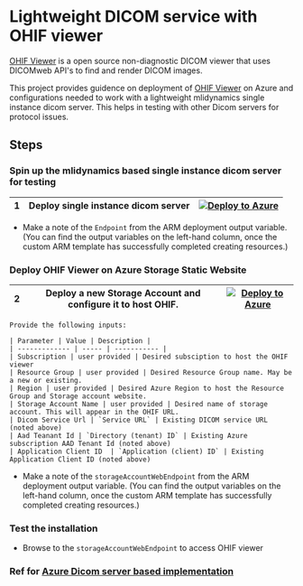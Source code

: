 # Lightweight DICOM service with OHIF viewer

[OHIF Viewer](https://ohif.org/) is a open source non-diagnostic DICOM viewer that uses DICOMweb API's to find and render DICOM images.

This project provides guidence on deployment of [OHIF Viewer](https://ohif.org/) on Azure and configurations needed to work with a lightweight mlidynamics single instance dicom server. This helps in testing with other Dicom servers for protocol issues.

## Steps
### Spin up the mlidynamics based single instance dicom server for testing
| 1 |Deploy single instance dicom server | [![Deploy to Azure](https://aka.ms/deploytoazurebutton)](https://portal.azure.com/#create/Microsoft.Template/uri/https%3A%2F%2Fmlidynamics-azure-template-server.azurewebsites.net%2Fapi%2FHttpTrigger%3FgitHubURL%3Dorthanc-single-instance.json)|
|--|--|--|
- Make a note of the `Endpoint` from the ARM deployment output variable. (You can find the output variables on the left-hand column, once the custom ARM template has successfully completed creating resources.)
### Deploy OHIF Viewer on Azure Storage Static Website 
| 2 |Deploy a new Storage Account and configure it to host OHIF. | [![Deploy to Azure](https://aka.ms/deploytoazurebutton)](https://portal.azure.com/#create/Microsoft.Template/uri/https%3A%2F%2Fmlidynamics-azure-template-server.azurewebsites.net%2Fapi%2FHttpTrigger%3FgitHubURL%3Ddeploy-ohif-azure.json)|
|--|--|--|

    Provide the following inputs:

    | Parameter | Value | Description |
    | ------------- | ----- | ----------- |
    | Subscription | user provided | Desired subsciption to host the OHIF viewer 
    | Resource Group | user provided | Desired Resource Group name. May be a new or existing.
    | Region | user provided | Desired Azure Region to host the Resource Group and Storage account website.
    | Storage Account Name | user provided | Desired name of storage account. This will appear in the OHIF URL.
    | Dicom Service Url | `Service URL` | Existing DICOM service URL (noted above) 
    | Aad Teanant Id | `Directory (tenant) ID` | Existing Azure subscription AAD Tenant Id (noted above)
    | Application Client ID  | `Application (client) ID` | Existing Application Client ID (noted above)

- Make a note of the `storageAccountWebEndpoint` from the ARM deployment output variable. (You can find the output variables on the left-hand column, once the custom ARM template has successfully completed creating resources.)

### Test the installation
- Browse to the `storageAccountWebEndpoint` to access OHIF viewer

### Ref for [Azure Dicom server based implementation](https://github.com/microsoft/dicom-ohif)



